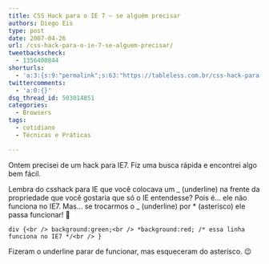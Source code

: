 ```yaml
---
title: CSS Hack para o IE 7 – se alguém precisar
authors: Diego Eis
type: post
date: 2007-04-26
url: /css-hack-para-o-ie-7-se-alguem-precisar/
tweetbackscheck:
  - 1356400844
shorturls:
  - 'a:3:{s:9:"permalink";s:63:"https://tableless.com.br/css-hack-para-o-ie-7-se-alguem-precisar";s:7:"tinyurl";s:26:"https://tinyurl.com/3luxwvo";s:4:"isgd";s:19:"https://is.gd/ufyRIx";}'
twittercomments:
  - 'a:0:{}'
dsq_thread_id: 503014851
categories:
  - Browsers
tags:
  - cotidiano
  - Técnicas e Práticas

---
```

Ontem precisei de um hack para IE7. Fiz uma busca rápida e encontrei algo bem fácil.

Lembra do csshack para IE que você colocava um _ (underline) na frente da propriedade que você gostaria que só o IE entendesse? Pois é&#8230; ele não funciona no IE7. Mas&#8230; se trocarmos o _ (underline) por * (asterísco) ele passa funcionar! 🙂

`div {<br />
background:green;<br />
*background:red; /* essa linha funciona no IE7 */<br />
}`

Fizeram o underline parar de funcionar, mas esqueceram do asterísco. 😉